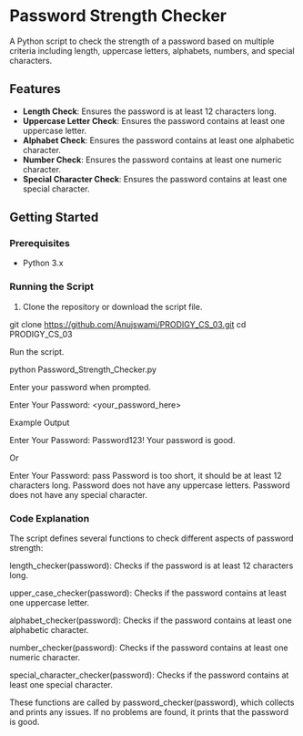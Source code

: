 # Password Strength Checker

A Python script to check the strength of a password based on multiple criteria including length, uppercase letters, alphabets, numbers, and special characters.

## Features

- **Length Check**: Ensures the password is at least 12 characters long.
- **Uppercase Letter Check**: Ensures the password contains at least one uppercase letter.
- **Alphabet Check**: Ensures the password contains at least one alphabetic character.
- **Number Check**: Ensures the password contains at least one numeric character.
- **Special Character Check**: Ensures the password contains at least one special character.

## Getting Started

### Prerequisites

- Python 3.x

### Running the Script

1. Clone the repository or download the script file.

git clone https://github.com/Anujswami/PRODIGY_CS_03.git
cd PRODIGY_CS_03


Run the script.


python Password_Strength_Checker.py


Enter your password when prompted.


Enter Your Password: <your_password_here>

Example Output

Enter Your Password: Password123!
Your password is good.

Or

Enter Your Password: pass
Password is too short, it should be at least 12 characters long.
Password does not have any uppercase letters.
Password does not have any special character.


### Code Explanation
The script defines several functions to check different aspects of password strength:

length_checker(password): Checks if the password is at least 12 characters long.

upper_case_checker(password): Checks if the password contains at least one uppercase letter.

alphabet_checker(password): Checks if the password contains at least one alphabetic character.

number_checker(password): Checks if the password contains at least one numeric character.

special_character_checker(password): Checks if the password contains at least one special character.

These functions are called by password_checker(password), which collects and prints any issues. If no problems are found, it prints that the password is good.
